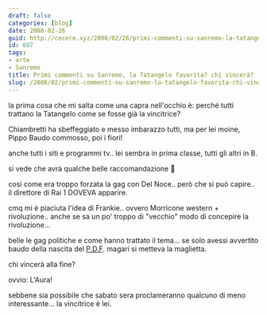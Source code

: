 ```yaml
---
draft: false
categories: [blog]
date: 2008-02-26
guid: http://cecere.xyz/2008/02/26/primi-commenti-su-sanremo-la-tatangelo-favorita-chi-vincera/
id: 697
tags:
- arte
- Sanremo
title: Primi commenti su Sanremo, la Tatangelo favorita? chi vincerà?
slug: /2008/02/primi-commenti-su-sanremo-la-tatangelo-favorita-chi-vincera/
---
```


la prima cosa che mi salta come una capra nell'occhio è: perché tutti trattano la Tatangelo come se fosse già la vincitrice?
  
Chiambretti ha sbeffeggiato e messo imbarazzo tutti, ma per lei moine, Pippo Baudo commosso, poi i fiori!

anche tutti i siti e programmi tv.. lei sembra in prima classe, tutti gli altri in B.
  
si vede che avrà qualche belle raccomandazione 🙂

così come era troppo forzata la gag con Del Noce.. però che si può capire.. il direttore di Rai 1 DOVEVA apparire.

cmq mi è piaciuta l'idea di Frankie.. ovvero Morricone western + rivoluzione.. anche se sa un po' troppo di "vecchio" modo di concepire la rivoluzione…

belle le gag politiche e come hanno trattato il tema… se solo avessi avvertito baudo della nascita del [P.D.F](http://it.youtube.com/watch?v=sAWxtmilOpQ). magari si metteva la maglietta.

chi vincerà alla fine?
  
ovvio: L'Aura!
  
sebbene sia possibile che sabato sera proclameranno qualcuno di meno interessante… la vincitrice è lei.